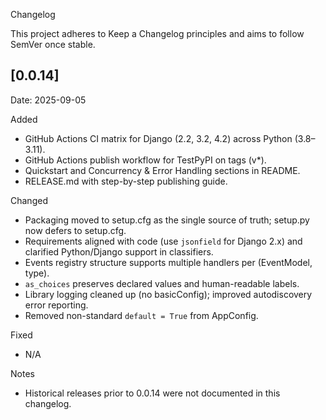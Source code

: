 Changelog

This project adheres to Keep a Changelog principles and aims to follow SemVer once stable.

## [0.0.14]

Date: 2025-09-05

Added
- GitHub Actions CI matrix for Django (2.2, 3.2, 4.2) across Python (3.8–3.11).
- GitHub Actions publish workflow for TestPyPI on tags (v*).
- Quickstart and Concurrency & Error Handling sections in README.
- RELEASE.md with step-by-step publishing guide.

Changed
- Packaging moved to setup.cfg as the single source of truth; setup.py now defers to setup.cfg.
- Requirements aligned with code (use `jsonfield` for Django 2.x) and clarified Python/Django support in classifiers.
- Events registry structure supports multiple handlers per (EventModel, type).
- `as_choices` preserves declared values and human-readable labels.
- Library logging cleaned up (no basicConfig); improved autodiscovery error reporting.
- Removed non-standard `default = True` from AppConfig.

Fixed
- N/A

Notes
- Historical releases prior to 0.0.14 were not documented in this changelog.

